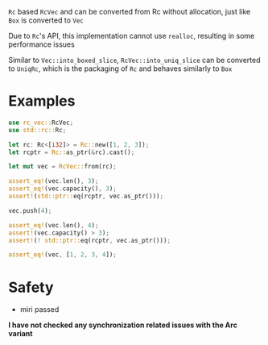 `Rc` based `RcVec` and can be converted from Rc without allocation,
just like `Box` is converted to `Vec`

Due to `Rc`'s API, this implementation cannot use `realloc`, resulting in some performance issues

Similar to `Vec::into_boxed_slice`,
`RcVec::into_uniq_slice` can be converted to `UniqRc`,
which is the packaging of `Rc` and behaves similarly to `Box`

# Examples
```rust
use rc_vec::RcVec;
use std::rc::Rc;

let rc: Rc<[i32]> = Rc::new([1, 2, 3]);
let rcptr = Rc::as_ptr(&rc).cast();

let mut vec = RcVec::from(rc);

assert_eq!(vec.len(), 3);
assert_eq!(vec.capacity(), 3);
assert!(std::ptr::eq(rcptr, vec.as_ptr()));

vec.push(4);

assert_eq!(vec.len(), 4);
assert!(vec.capacity() > 3);
assert!(! std::ptr::eq(rcptr, vec.as_ptr()));

assert_eq!(vec, [1, 2, 3, 4]);
```

# Safety
- miri passed

**I have not checked any synchronization related issues with the Arc variant**
